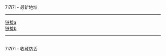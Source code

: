 7i7i7i - 最新地址
<hr />
<a href="https://7i7i7i.com/">链接a</a>
<br />
<a href="https://7i7i7ip0.online/">链接b</a>
<hr /><br />
7i7i7i - 收藏防丢

